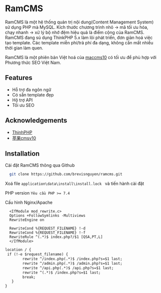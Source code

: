 
# RamCMS

RamCMS là một hệ thống quản trị nội dung(Content Management System) sử dụng PHP mà MySQL. Kích thước chương trình nhỏ -> mã tối ưu hóa, chạy nhanh -> xử lý bộ nhớ đệm hiệu quả là điểm cộng của RamCMS.
RamCMS đang sủ dụng ThinkPHP 5.x làm lõi phát triển, đơn giản hoá việc tạo template.
Các template miễn phí/trả phí đa dạng, không cần mất nhiều thời gian làm quen.

RamCMS là một phiên bản Việt hoá của [maccms10](https://github.com/magicblack/maccms10) có tối ưu để phù hợp với Phương thức SEO Việt Nam.

## Features

- Hỗ trợ đa ngôn ngữ
- Có sẵn template đẹp
- Hộ trợ API
- Tối ưu SEO


## Acknowledgements

 - [ThinhPHP](https://github.com/top-think/framework)
 - [苹果cmsv10](https://github.com/magicblack/maccms10)


## Installation

Cài đặt RamCMS thông qua Github

```bash
  git clone https://github.com/brevisnguyen/ramcms.git
```
Xoá file ```application\data\install\install.lock ```  và tiến hành cài đặt

PHP version
```Yêu cầu PHP >= 7.4```

Cấu hình Nginx/Apache
```nginx
  <IfModule mod_rewrite.c>
  Options +FollowSymlinks -Multiviews
  RewriteEngine on

  RewriteCond %{REQUEST_FILENAME} !-d
  RewriteCond %{REQUEST_FILENAME} !-f
  RewriteRule ^(.*)$ index.php?/$1 [QSA,PT,L]
  </IfModule>
```

```apache
location / {
 if (!-e $request_filename) {
        rewrite ^/index.php(.*)$ /index.php?s=$1 last;
        rewrite ^/admin.php(.*)$ /admin.php?s=$1 last;
        rewrite ^/api.php(.*)$ /api.php?s=$1 last;
        rewrite ^(.*)$ /index.php?s=$1 last;
        break;
   }
}
```

    
